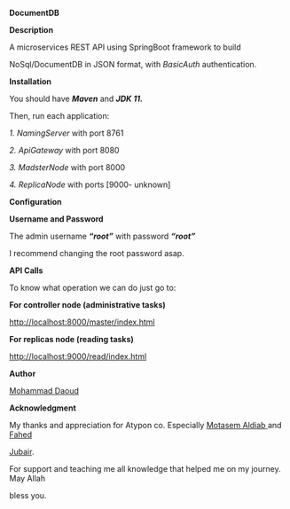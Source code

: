 

**DocumentDB**

**Description**

A microservices REST API using SpringBoot framework to build

NoSql/DocumentDB in JSON format, with *BasicAuth* authentication.

**Installation**

You should have ***Maven*** and ***JDK 11.***

Then, run each application:

*1. NamingServer* with port 8761

*2. ApiGateway* with port 8080

*3. MadsterNode* with port 8000

*4. ReplicaNode* with ports [9000- unknown]

**Configuration**

**Username and Password**

The admin username ***“root”*** with password ***“root”***

I recommend changing the root password asap.

**API Calls**

To know what operation we can do just go to:

**For controller node (administrative tasks)**

<http://localhost:8000/master/index.html>

**For replicas node (reading tasks)**

<http://localhost:9000/read/index.html>

**Author**

[Mohammad](https://www.linkedin.com/in/mohammad-daoudx/)[ ](https://www.linkedin.com/in/mohammad-daoudx/)[Daoud](https://www.linkedin.com/in/mohammad-daoudx/)

**Acknowledgment**

My thanks and appreciation for Atypon co. Especially [Motasem](https://www.linkedin.com/in/maldiab/)[ ](https://www.linkedin.com/in/maldiab/)[Aldiab](https://www.linkedin.com/in/maldiab/)[ ](https://www.linkedin.com/in/maldiab/)and [Fahed](https://www.linkedin.com/in/fahed-jubair-52b84882/)

[Jubair](https://www.linkedin.com/in/fahed-jubair-52b84882/).

For support and teaching me all knowledge that helped me on my journey. May Allah

bless you.

